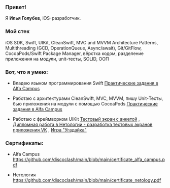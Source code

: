 ### Привет!

Я <b>Илья Голубев</b>, iOS-разработчик.

### Мой стек

iOS SDK, Swift, UIKit, CleanSwift, MVC and MVVM Architecture Patterns, Multithreading (GCD, OperationQueue, Async/await), Git/GitFlow, CocoaPods/Swift Package Manager, вёрстка кодом, разделение приложения на модули, unit-тесты, SOLID, ООП

### Вот, что я умею:

- Владею языком программирования Swift [Практические задания в Alfa Campus](https://github.com/discoclash/alfa-campus-homeworks)

- Работаю с архитектурами CleanSwift, MVC, MVVM, пишу Unit-Тесты, бью приложения на модули с помощью CocoaPods [Практические задания в Alfa Campus](https://github.com/discoclash/alfa-campus-homeworks-2)

- Работаю с фреймворком UIKit [Тестовый экран с анкетой](https://github.com/discoclash/test-form-screen) , [Дипломная работа в Нетологии - разработка тестовых экранов приложения VK](https://github.com/discoclash/ios-homeworks) , [Игра "Угадайка"](https://github.com/discoclash/guessing-game)

### Сертификаты:

- Alfa Campus https://github.com/discoclash/main/blob/main/certificate_alfa_campus.pdf

- Нетология https://github.com/discoclash/main/blob/main/certificate_netology.pdf
